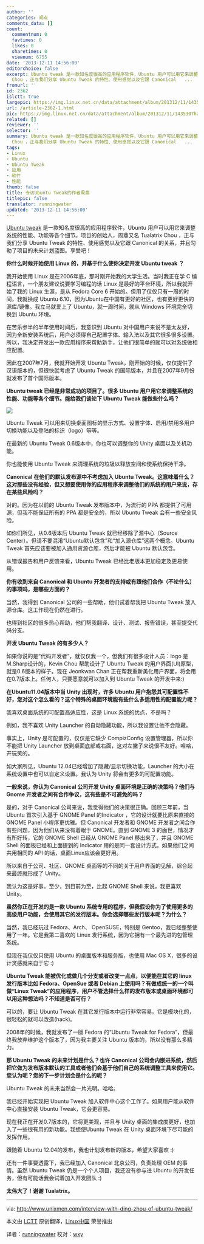 ```yaml
---
author: ''
categories: 观点
comments_data: []
count:
  commentnum: 0
  favtimes: 0
  likes: 0
  sharetimes: 0
  viewnum: 6755
date: '2013-12-11 14:56:00'
editorchoice: false
excerpt: Ubuntu tweak 是一款知名度很高的应用程序软件，Ubuntu 用户可以用它来调整系统的性能、功能等各个细节。项目的创始人，周鼎又名 Tualatrix
  Chou ，正与我们分享 Ubuntu Tweak 的特性、使用感觉以及它跟 Canonical   ...
fromurl: ''
id: 2362
islctt: true
largepic: https://img.linux.net.cn/data/attachment/album/201312/11/1435307hzgnsxr4zgheepw.jpg
url: /article-2362-1.html
pic: https://img.linux.net.cn/data/attachment/album/201312/11/1435307hzgnsxr4zgheepw.jpg.thumb.jpg
related: []
reviewer: ''
selector: ''
summary: Ubuntu tweak 是一款知名度很高的应用程序软件，Ubuntu 用户可以用它来调整系统的性能、功能等各个细节。项目的创始人，周鼎又名 Tualatrix
  Chou ，正与我们分享 Ubuntu Tweak 的特性、使用感觉以及它跟 Canonical   ...
tags:
- Linux
- Ubuntu
- Ubuntu Tweak
- 应用
- 软件
- 性能
thumb: false
title: 专访Ubuntu Tweak的作者周鼎
titlepic: false
translator: runningwater
updated: '2013-12-11 14:56:00'
---
```


[Ubuntu tweak](http://ubuntu-tweak.com/) 是一款知名度很高的应用程序软件，Ubuntu 用户可以用它来调整系统的性能、功能等各个细节。项目的创始人，周鼎又名 Tualatrix Chou ，正与我们分享 Ubuntu Tweak 的特性、使用感觉以及它跟 Canonical 的关系，并且勾勒了项目的未来计划蓝图。享受吧！


**你什么时候开始使用 Linux 的，并基于什么使你决定开发 Ubuntu tweak ？**


我开始使用 Linux 是在2006年底，那时刚开始我的大学生活。当时我正在学 C 编程语言，一个朋友建议说要学习编程的话 Linux 是最好的平台环境，所以我就开始了我的 Linux 生涯，是从 Fedora Core 6 开始的。但用了仅仅只有一周的时间，我就换成 Ubuntu 6.10，因为Ubuntu在中国有更好的社区，也有更好更快的源库/镜像。我立马就爱上了 Ubuntu，就一周时间，就从 Windows 环境完全切换到 Ubuntu 环境。


在苦乐参半的半年使用时间后，我意识到 Ubuntu 对中国用户来说不是太友好，因为全新安装系统后，用户必须得自己配置字体、输入法以及其它很多很多设置。所以，我决定开发出一款应用程序来帮助新手，让他们很简单的就可以对系统做相应配置。


因此在2007年7月，我就开始开发 Ubuntu Tweak，刚开始的时候，仅仅提供了汉语版本的，但很快就考虑了 Ubuntu Tweak 的国际版本，并且在2007年9月份就发布了首个国际版本。


**Ubuntu tweak 已经是非常成功的项目了。很多 Ubuntu 用户用它来调整系统的性能、功能等各个细节。能给我们谈论下 Ubuntu Tweak 能做些什么吗？**


![](https://img.linux.net.cn/data/attachment/album/201312/11/1435307hzgnsxr4zgheepw.jpg)


Ubuntu Tweak 可以用来切换桌面图标的显示方式、设置字体、启用/禁用多用户切换功能以及登陆的标识（logo）等等。


在最新的 Ubuntu Tweak 0.6版本中，你也可以调整你的 Unity 桌面以及关机功能。


你也能使用 Ubuntu Tweak 来清理系统的垃圾以释放空间和使系统保持干净。


**Canonical 在他们的默认发布源中不考虑加入 Ubuntu Tweak。这意味着什么？这对那些没有经验，但又想要使用你的应用程序来调整他们的系统的用户来说，存在某些风险吗？**


对的。因为在以前的 Ubuntu Tweak 发布版本中，为流行的 PPA 都提供了可用源，但我不能保证所有的 PPA 都是安全的，所以 Ubuntu Tweak 会有一些安全风险。


如你们所见，从0.6版本后 Ubuntu Tweak 就已经移除了源中心（Source Center）。但请不要混淆“Ubuntu默认包含”和“加入源仓库”这两个概念。Ubuntu Tweak 首先应该要被加入通用资源仓库，然后才能被 Ubuntu 默认包含。


从错误报告和用户反馈来看，Ubuntu Tweak 已经比老版本更加稳定及更易使用。


**你有收到来自 Canonical 和 Ubuntu 开发者的支持或有跟他们合作（不论什么）的事项吗，是哪些方面的？**


当然，我得到 Canonical 公司的一些帮助，他们试着帮我把 Ubuntu Tweak 放入源仓库。这工作现在仍然在进行。


也得到社区的很多热心帮助，他们帮我翻译、设计、测试、报告错误，甚至提交代码分支。


**开发 Ubuntu Tweak 的有多少人？**


如果你说的是“代码开发者”，就仅仅我一个，但我们有很多设计人员：logo 是M.Sharp设计的，Kevin Chou 帮助设计了 Ubuntu Tweak 的用户界面(UI)原型，就是0.6版本的样子。现在 Jeonkwan Chan 正在帮我重新美化用户界面，将会用在0.7版本上。任何人，只要愿意就可以加入到 Ubuntu Tweak 的开发中来:)


**在Ubuntu11.04版本中当 Unity 出现时，许多 Ubuntu 用户抱怨其可配置性不好，您对这个怎么看的？这个特殊的桌面环境能有些什么多适用性的配置能力呢？**


我喜欢桌面系统的可配置高适应性，这是 Linux 系统的优点，不是吗？


例如，我不喜欢 Unity Launcher 的自动隐藏功能，所以我设置让他不会隐藏。


事实上，Unity 是可配置的，仅仅是它缺少 CompizConfig 设置管理器，所以你不能把 Unity Launcher 放到桌面底部或右面，这对左撇子来说很不友好。哈哈，开玩笑的。


如大家所见，Ubuntu 12.04已经增加了隐藏/显示切换功能，Launcher 的大小在系统设置中也可以自定义设置。我认为 Unity 将会有更多的可配置功能。


**一般来说，你认为 Canonical 公司开发 Unity 桌面环境是正确的决策吗？他们与 Gnome 开发者之间有合作争议，这有些是不可避免的吗？**


是的，对于 Canonical 公司来说，我觉得他们的决策很正确。回顾三年前，当 Ubuntu 首次引入基于 GNOME Panel 的Indicator ，它的设计就要比原来直接的 GNOME Panel 小程序更优雅。但 Canonical 开发者和 GNOME 开发者之间合作有些问题，因为他们从来没有着眼于 GNOME。直到 GNOME 3 的面世，情况才有所好转，它的 GNOME Shell 已经从 GNOME Panel 移出来了，并且 GNOME Shell 的面板已经和上面提到的 Indicator 用的是同一套设计方式。如果他们之间共用相同的 API 的话，桌面Linux应该会更好用。


所以来自于公司、社区、GNOME 桌面等的不同的关于用户界面的见解，综合起来最终就形成了 Unity。


我认为这是好事。至少，到目前为至，比起 GNOME Shell 来说，我更喜欢 Unity。


**虽然你正在开发的是一款 Ubuntu 系统专用的程序，但我假设你为了使用更多的高级用户功能，会使用其它的发行版本。你会选择哪些发行版本呢？为什么？**


当然，我已经玩过 Fedora、Arch、 OpenSUSE，特别是 Gentoo，我已经整整使用了一年。它是我第二喜欢的 Linux 发行系统，因为它拥有一个最先进的包管理系统。


但现在我仅仅只使用 Ubuntu 的桌面版本和服务版，也使用 Mac OS X，很多的设计灵感就来自于它 :)


**Ubuntu Tweak 能被优化或做几个分支或者改变一点点，以便能在其它的 linux 发行版本比如 Fedora、OpenSue 或者 Debian 上使用吗？有做成统一的一个叫做“Linux Tweak”的应用程序，用户不管选择什么样的发布版本或桌面环境都可以用这种想法吗？不知道是否可行？**


可以的，要让 Ubuntu Tweak 在其它发行版本中运行非常容易。它是模块化的，很轻松的就可以改造(hack)。


2008年的时候，我就发布了一版 Fedora 的“Ubuntu Tweak for Fedora”，但最终我放弃维护这个版本了，因为我主要关注 Ubuntu 版本的，所以没有那么多精力。


**那 Ubuntu Tweak 的未来计划是什么？也许 Canonical 公司会内嵌进系统，然后把它做为发布版本默认的工具或者他们会基于他们自己的系统调整工具来使用它。您认为呢？您的下一步计划会是什么的呢？**


Ubuntu Tweak 的未来当然会一片光明。哈哈。


我已经开始实现把 Ubuntu Tweak 加入软件中心这个工作了。如果用户能从软件中心直接安装 Ubuntu Tweak，它会更容易。


现在我正在开发0.7版本的，它将更美观，并且与 Unity 桌面的集成度更好，也加入了一些很有用的新功能。我想使Ubuntu Tweak 在 Unity 桌面环境下尽可能的发挥作用。


跟随着 Ubuntu 12.04的发布，我也计划发布新的版本，希望大家喜欢 :)


还有一件事要透露下，我已经加入 Canonical 北京公司，负责处理 OEM 的事情。虽然 Ubuntu Tweak 仍是一个个人项目，我还没有参与进 Ubuntu 的开发任务，但有可能话我会试着加入开发团队 :)


**太伟大了！谢谢 Tualatrix。**




---


via: <http://www.unixmen.com/interview-with-ding-zhou-of-ubuntu-tweak/>


本文由 [LCTT](https://github.com/LCTT/TranslateProject) 原创翻译，[Linux中国](http://linux.cn/) 荣誉推出


译者：[runningwater](https://github.com/runningwater) 校对：[wxy](https://github.com/wxy)